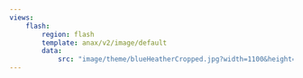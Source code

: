 ```yaml
---
views:
    flash:
        region: flash
        template: anax/v2/image/default
        data:
            src: "image/theme/blueHeatherCropped.jpg?width=1100&height=150&crop-to-fit&area=60,0,30,0"
---
```

